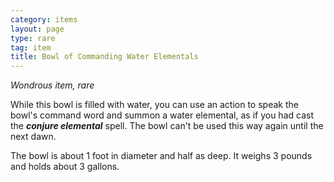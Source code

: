 ```yaml
---
category: items
layout: page
type: rare
tag: item
title: Bowl of Commanding Water Elementals 
---
```

_Wondrous item, rare_ 

While this bowl is filled with water, you can use an action to speak the bowl's command word and summon a water elemental, as if you had cast the **_conjure elemental_** spell. The bowl can't be used this way again until the next dawn.

The bowl is about 1 foot in diameter and half as deep. It weighs 3 pounds and holds about 3 gallons. 
